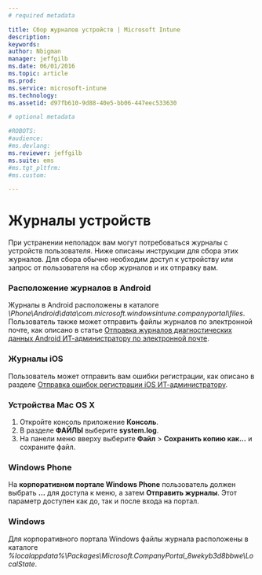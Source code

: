 ```yaml
---
# required metadata

title: Сбор журналов устройств | Microsoft Intune
description:
keywords:
author: Nbigman
manager: jeffgilb
ms.date: 06/01/2016
ms.topic: article
ms.prod:
ms.service: microsoft-intune
ms.technology:
ms.assetid: d97fb610-9d88-40e5-bb06-447eec533630

# optional metadata

#ROBOTS:
#audience:
#ms.devlang:
ms.reviewer: jeffgilb
ms.suite: ems
#ms.tgt_pltfrm:
#ms.custom:

---
```


# Журналы устройств

При устранении неполадок вам могут потребоваться журналы с устройств пользователя. Ниже описаны инструкции для сбора этих журналов. Для сбора обычно необходим доступ к устройству или запрос от пользователя на сбор журналов и их отправку вам. 

### Расположение журналов в Android
Журналы в Android расположены в каталоге *<Android Device>\Phone\Android\data\com.microsoft.windowsintune.companyportal\files*. Пользователь также может отправить файлы журналов по электронной почте, как описано в статье [Отправка журналов диагностических данных Android ИТ-администратору по электронной почте](/intune/enduser/send-diagnostic-data-logs-to-your-it-administrator-using-email-android).

### Журналы iOS

Пользователь может отправить вам ошибки регистрации, как описано в разделе [Отправка ошибок регистрации iOS ИТ-администратору](/intune/enduser/send-errors-to-your-it-admin-ios).

### Устройства Mac OS X

1. Откройте консоль приложение **Консоль**.
2. В разделе **ФАЙЛЫ** выберите **system.log**.
3. На панели меню вверху выберите **Файл** > **Сохранить копию как...** и сохраните файл.

### Windows Phone

На **корпоративном портале Windows Phone** пользователь должен выбрать **...** для доступа к меню, а затем **Отправить журналы**. Этот параметр доступен как до, так и после входа на портал.

### Windows

Для корпоративного портала Windows файлы журнала расположены в каталоге *%localappdata%\Packages\Microsoft.CompanyPortal_8wekyb3d8bbwe\LocalState*.


<!--HONumber=Jun16_HO1-->


